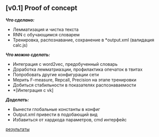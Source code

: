 [v0.1] Proof of concept
---

***Что сделано:***
- Лемматизация и чистка текста
- RNN с обучающимся словарем
- Тренировка, распознавание, сохранение в *output.xml (валидация calc.js)

***Что можно сделать:***

- Интеграция с word2vec, предобученный словарь
- Доработка лемматриазции, профилактика опечаток в твитах
- Попробовать другие конфигурации сети
- Мерить F-measure, Repcall, Precision на этапе тренировки
- Добиться стабильности в показателях распознаваемости
- *[Интеграция с vk]

***Доделать:***
- Вынести глобальные константы в конфиг
- Output.xml привести в подобающий вид
- Избавиться от хардкода параметров, cmd интерфейс

[результаты](results.txt)
